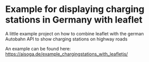# Example for displaying charging stations in Germany with leaflet
A little example project on how to combine leaflet with the german Autobahn API to show charging stations on highway roads

An example can be found here: https://aisoga.de/example_chargingstations_with_leafletjs/

